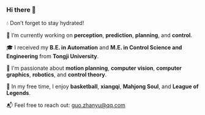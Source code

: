 ### Hi there 👋

💧 Don’t forget to stay hydrated!

🚀 I’m currently working on **perception**, **prediction**, **planning**, and **control**.

🎓 I received my **B.E. in Automation** and **M.E. in Control Science and Engineering** from **Tongji University**.

🌱 I'm passionate about **motion planning**, **computer vision**, **computer graphics**, **robotics**, and **control theory**.

🏀 In my free time, I enjoy **basketball**, **xiangqi**, **Mahjong Soul**, and **League of Legends**.

📬 Feel free to reach out: guo.zhanyu@qq.com

<!--
### Hi there 👋

It’s time to drink water!

- 🔭 I’m working on perception, prediction, planning and control.
- 📝 I received my bachelor's degree in Automation and my master's degree in Control Science and Engineering from Tongji University.
- 🌱 I’m interested in Motion Planning, Computer Vision, Computer Graphics, Robotics and Control Science.
- 😄 I'm also interested in basketball, xiangqi, majsoul, League of Legends.
- 📫 How to reach me: guo.zhanyu@qq.com
-->

<!--
**ZhanyuGuo/ZhanyuGuo** is a ✨ _special_ ✨ repository because its `README.md` (this file) appears on your GitHub profile.

Here are some ideas to get you started:

- 🔭 I’m currently working on ...
- 🌱 I’m currently learning ...
- 👯 I’m looking to collaborate on ...
- 🤔 I’m looking for help with ...
- 💬 Ask me about ...
- 📫 How to reach me: ...
- 😄 Pronouns: ...
- ⚡ Fun fact: ...
-->
